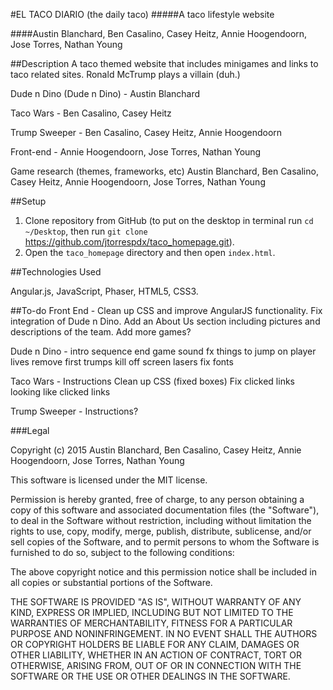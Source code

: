 #EL TACO DIARIO (the daily taco)
#####A taco lifestyle website

####Austin Blanchard, Ben Casalino, Casey Heitz, Annie Hoogendoorn, Jose Torres, Nathan Young

##Description
A taco themed website that includes minigames and links to taco related sites. Ronald McTrump plays a villain (duh.)

Dude n Dino (Dude n Dino) - Austin Blanchard

Taco Wars - Ben Casalino, Casey Heitz

Trump Sweeper - Ben Casalino, Casey Heitz, Annie Hoogendoorn

Front-end - Annie Hoogendoorn, Jose Torres, Nathan Young

Game research (themes, frameworks, etc) Austin Blanchard, Ben Casalino, Casey Heitz, Annie Hoogendoorn, Jose Torres, Nathan Young


##Setup

1. Clone repository from GitHub (to put on the desktop in terminal run ```cd ~/Desktop```, then run ```git clone``` https://github.com/jtorrespdx/taco_homepage.git).
2. Open the ```taco_homepage``` directory and then open ```index.html```.

##Technologies Used

Angular.js, JavaScript, Phaser, HTML5, CSS3.

##To-do
Front End -
  Clean up CSS and improve AngularJS functionality.
  Fix integration of Dude n Dino.
  Add an About Us section including pictures and descriptions of the team.
  Add more games?

Dude n Dino -
intro sequence
end game
sound fx
things to jump on
player lives
remove first trumps
kill off screen lasers
fix fonts

Taco Wars -
Instructions
Clean up CSS (fixed boxes)
Fix clicked links looking like clicked links

Trump Sweeper -
Instructions?


###Legal

Copyright (c) 2015 Austin Blanchard, Ben Casalino, Casey Heitz, Annie Hoogendoorn, Jose Torres, Nathan Young

This software is licensed under the MIT license.

Permission is hereby granted, free of charge, to any person obtaining a copy of this software and associated documentation files (the "Software"), to deal in the Software without restriction, including without limitation the rights to use, copy, modify, merge, publish, distribute, sublicense, and/or sell copies of the Software, and to permit persons to whom the Software is furnished to do so, subject to the following conditions:

The above copyright notice and this permission notice shall be included in all copies or substantial portions of the Software.

THE SOFTWARE IS PROVIDED "AS IS", WITHOUT WARRANTY OF ANY KIND, EXPRESS OR IMPLIED, INCLUDING BUT NOT LIMITED TO THE WARRANTIES OF MERCHANTABILITY, FITNESS FOR A PARTICULAR PURPOSE AND NONINFRINGEMENT. IN NO EVENT SHALL THE AUTHORS OR COPYRIGHT HOLDERS BE LIABLE FOR ANY CLAIM, DAMAGES OR OTHER LIABILITY, WHETHER IN AN ACTION OF CONTRACT, TORT OR OTHERWISE, ARISING FROM, OUT OF OR IN CONNECTION WITH THE SOFTWARE OR THE USE OR OTHER DEALINGS IN THE SOFTWARE.
